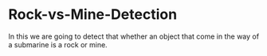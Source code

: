 # Rock-vs-Mine-Detection
In this we are going to detect that whether an object that come in the way of a submarine is a rock or mine.
